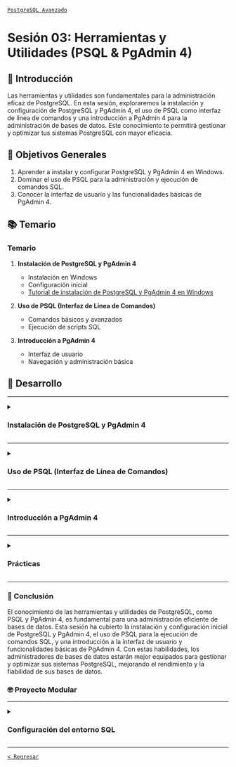[`PostgreSQL Avanzado`](../README.md)

# Sesión 03: Herramientas y Utilidades (PSQL & PgAdmin 4)

## 🌿 Introducción

Las herramientas y utilidades son fundamentales para la administración eficaz de PostgreSQL. En esta sesión, exploraremos la instalación y configuración de PostgreSQL y PgAdmin 4, el uso de PSQL como interfaz de línea de comandos y una introducción a PgAdmin 4 para la administración de bases de datos. Este conocimiento te permitirá gestionar y optimizar tus sistemas PostgreSQL con mayor eficacia.

## 🎯 Objetivos Generales

1. Aprender a instalar y configurar PostgreSQL y PgAdmin 4 en Windows.
2. Dominar el uso de PSQL para la administración y ejecución de comandos SQL.
3. Conocer la interfaz de usuario y las funcionalidades básicas de PgAdmin 4.

## 📚 Temario

### Temario

1. **Instalación de PostgreSQL y PgAdmin 4**
      - Instalación en Windows
      - Configuración inicial
      - [Tutorial de instalación de PostgreSQL y PgAdmin 4 en Windows](https://www.postgresql.org/download/windows/)

2. **Uso de PSQL (Interfaz de Línea de Comandos)**
      - Comandos básicos y avanzados
      - Ejecución de scripts SQL

3. **Introducción a PgAdmin 4**
      - Interfaz de usuario
      - Navegación y administración básica

## 🚀 Desarrollo

---

<details><summary><h3>Instalación de PostgreSQL y PgAdmin 4</h3></summary>
<br/>

#### Instalación en Diferentes Sistemas Operativos

PostgreSQL y PgAdmin 4 pueden ser instalados en múltiples sistemas operativos como Windows, macOS y Linux. Este subtema cubre los pasos específicos para cada sistema operativo.

- Descargar los instaladores desde los sitios oficiales y seguir las instrucciones del asistente de instalación.
  - [Tutorial de instalación de PostgreSQL y PgAdmin 4 en Windows](https://www.postgresql.org/download/windows/)

#### Configuración Inicial

Una vez instalados, es esencial realizar la configuración inicial para asegurar que PostgreSQL y PgAdmin 4 funcionen correctamente.

- **PostgreSQL**: Crear un superusuario y una base de datos inicial.
- **PgAdmin 4**: Configurar el acceso al servidor PostgreSQL, establecer contraseñas y ajustar configuraciones de seguridad.


<br/>
</details>

---

<details><summary><h3>Uso de PSQL (Interfaz de Línea de Comandos)</h3></summary>
<br/>

#### Comandos Básicos y Avanzados

PSQL es la interfaz de línea de comandos de PostgreSQL, poderosa y versátil. Este subtema cubre los comandos básicos y avanzados que se utilizan en la administración diaria.

- **Comandos Básicos**: 
  - `\c` para conectar a una base de datos.
  - `\dt` para listar tablas.
  - `\d` para describir objetos.
- **Comandos Avanzados**: 
  - `\timing` para medir el tiempo de ejecución de las consultas.
  - `\watch` para repetir comandos a intervalos regulares.

#### Ejecución de Scripts SQL

PSQL permite la ejecución de scripts SQL, lo que facilita la automatización de tareas y la administración eficiente.

- **Comando `\i`**: Utilizado para ejecutar scripts SQL desde un archivo.
- **Redirección de Salida**: Guardar los resultados de las consultas en archivos.



<br/>
</details>

---

<details><summary><h3>Introducción a PgAdmin 4</h3></summary>
<br/>

#### Interfaz de Usuario

PgAdmin 4 es una herramienta gráfica de administración de bases de datos. Conocer su interfaz de usuario es esencial para una administración eficaz.

- **Panel de Navegación**: Explorar las bases de datos, esquemas, tablas y otros objetos.
- **Panel de Propiedades**: Ver y editar las propiedades de los objetos seleccionados.

#### Navegación y Administración Básica

PgAdmin 4 permite realizar una amplia gama de tareas de administración de bases de datos de manera intuitiva.

- **Creación de Bases de Datos**: Crear y configurar nuevas bases de datos.
- **Gestión de Usuarios y Roles**: Crear y gestionar usuarios y roles.
- **Ejecución de Consultas SQL**: Usar el editor de consultas para ejecutar y analizar consultas SQL.

<br/>
</details>

---

<details><summary><h3>Prácticas</h3></summary>
<br/>

- [Importando Datos desde CSV](dataset/README.md)
- [PostgreSQL desde Roadmap](docker_postgres/README.md)
- [Creación de esquemas desde PSQL](esquemas/README.md)
- [Obtención de Datos](obtencion/README.md)

<br/>
</details>

---

### 💯 Conclusión

El conocimiento de las herramientas y utilidades de PostgreSQL, como PSQL y PgAdmin 4, es fundamental para una administración eficiente de bases de datos. Esta sesión ha cubierto la instalación y configuración inicial de PostgreSQL y PgAdmin 4, el uso de PSQL para la ejecución de comandos SQL, y una introducción a la interfaz de usuario y funcionalidades básicas de PgAdmin 4. Con estas habilidades, los administradores de bases de datos estarán mejor equipados para gestionar y optimizar sus sistemas PostgreSQL, mejorando el rendimiento y la fiabilidad de sus bases de datos.

### 🤓 Proyecto Modular

---

<details><summary><h3>Configuración del entorno SQL</h3></summary>
<br/>

Con el fin de que puedas poner todo tu conocimiento en práctica a lo largo de este módulo se realizarán distintas actividades que te permitirán ir construyendo un proyecto de manera progresiva y de manera guiada por los expertos. Este proyecto será el entregable final de todo del módulo y se dividirá en las siguientes etapas:

- [x] Creación de un repositorio   
- [x] Obtención de datos   
- [ ] Configuración del entorno SQL   
- [ ] Diseño de la base de datos
- [ ] Gestión de usuarios
- [ ] Creando una copia de seguridad
- [ ] Optimizando consultas
- [ ] Preparando un proceso de réplica y alta disponibilidad
- [ ] Preparando el monitoreo
- [ ] Migración de datos
- [ ] Presentación del proyecto

---
 
#### :dart: Avance del Proyecto 3/10: Configuración del entorno SQL

En esta tercera sesión te orientaremos en la configuración de tu base de datos en blanco. 

⏰ Tiempo estimado: *60 minutos*

1. Instalar PostgreSQL y pgAdmin 4

2. Crear un servidor de PostgreSQL

3. Crear un esquema (base de datos)

4. Comienza a plantearte cuáles serán las tablas que deberás cargar. Aunque no es necesario que las cargues de momento esto te será útil cuando comenzemos a trabajar con el material de la siguiente sesión.


</details>

---

[`< Regresar`](../README.md)
